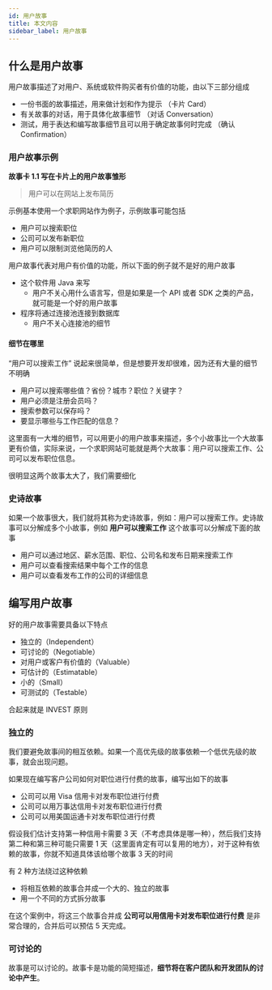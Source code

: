 ```yaml
---
id: 用户故事
title: 本文内容
sidebar_label: 用户故事
---
```




## 什么是用户故事

用户故事描述了对用户、系统或软件购买者有价值的功能，由以下三部分组成

- 一份书面的故事描述，用来做计划和作为提示  （卡片 Card）
- 有关故事的对话，用于具体化故事细节  （对话 Conversation）
- 测试，用于表达和编写故事细节且可以用于确定故事何时完成  （确认 Confirmation）

### 用户故事示例

**故事卡 1.1		写在卡片上的用户故事雏形**

> 用户可以在网站上发布简历

示例基本使用一个求职网站作为例子，示例故事可能包括

- 用户可以搜索职位
- 公司可以发布新职位
- 用户可以限制浏览他简历的人

用户故事代表对用户有价值的功能，所以下面的例子就不是好的用户故事

- 这个软件用 Java 来写
  - 用户不关心用什么语言写，但是如果是一个 API 或者 SDK 之类的产品，就可能是一个好的用户故事
- 程序将通过连接池连接到数据库
  - 用户不关心连接池的细节

#### 细节在哪里

“用户可以搜索工作” 说起来很简单，但是想要开发却很难，因为还有大量的细节不明确

- 用户可以搜索哪些值？省份？城市？职位？关键字？
- 用户必须是注册会员吗？
- 搜索参数可以保存吗？
- 要显示哪些与工作匹配的信息？

这里面有一大堆的细节，可以用更小的用户故事来描述，多个小故事比一个大故事更有价值，实际来说，一个求职网站可能就是两个大故事：用户可以搜索工作、公司可以发布职位信息。

很明显这两个故事太大了，我们需要细化

### 史诗故事

如果一个故事很大，我们就将其称为史诗故事，例如：用户可以搜索工作。史诗故事可以分解成多个小故事，例如 **用户可以搜索工作** 这个故事可以分解成下面的故事

- 用户可以通过地区、薪水范围、职位、公司名和发布日期来搜索工作
- 用户可以查看搜索结果中每个工作的信息
- 用户可以查看发布工作的公司的详细信息



## 编写用户故事

好的用户故事需要具备以下特点

- 独立的（Independent）
- 可讨论的（Negotiable）
- 对用户或客户有价值的（Valuable）
- 可估计的（Estimatable）
- 小的（Small）
- 可测试的（Testable）

合起来就是 INVEST 原则

### 独立的

我们要避免故事间的相互依赖。如果一个高优先级的故事依赖一个低优先级的故事，就会出现问题。

如果现在编写客户公司如何对职位进行付费的故事，编写出如下的故事

- 公司可以用 Visa 信用卡对发布职位进行付费
- 公司可以用万事达信用卡对发布职位进行付费
- 公司可以用美国运通卡对发布职位进行付费

假设我们估计支持第一种信用卡需要 3 天（不考虑具体是哪一种），然后我们支持第二种和第三种可能只需要 1 天（这里面肯定有可以复用的地方），对于这种有依赖的故事，你就不知道具体该给哪个故事 3 天的时间



有 2 种方法绕过这种依赖

- 将相互依赖的故事合并成一个大的、独立的故事
- 用一个不同的方式拆分故事

在这个案例中，将这三个故事合并成 **公司可以用信用卡对发布职位进行付费** 是非常合理的，合并后可以预估 5 天完成。

### 可讨论的

故事是可以讨论的。故事卡是功能的简短描述，**细节将在客户团队和开发团队的讨论中产生**。

